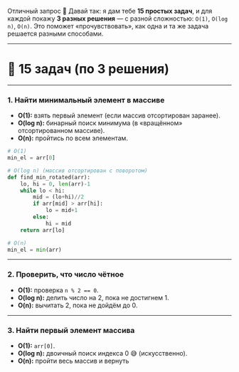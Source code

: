 Отличный запрос 🙌
Давай так: я дам тебе **15 простых задач**, и для каждой покажу **3 разных решения** — с разной сложностью: `O(1)`, `O(log n)`, `O(n)`.
Это поможет «прочувствовать», как одна и та же задача решается разными способами.

---

# 📘 15 задач (по 3 решения)

---

### 1. Найти минимальный элемент в массиве

* **O(1):** взять первый элемент (если массив отсортирован заранее).
* **O(log n):** бинарный поиск минимума (в «вращённом» отсортированном массиве).
* **O(n):** пройтись по всем элементам.

```python
# O(1)
min_el = arr[0]

# O(log n) (массив отсортирован с поворотом)
def find_min_rotated(arr):
    lo, hi = 0, len(arr)-1
    while lo < hi:
        mid = (lo+hi)//2
        if arr[mid] > arr[hi]:
            lo = mid+1
        else:
            hi = mid
    return arr[lo]

# O(n)
min_el = min(arr)
```

---

### 2. Проверить, что число чётное

* **O(1):** проверка `n % 2 == 0`.
* **O(log n):** делить число на 2, пока не достигнем 1.
* **O(n):** вычитать 2, пока не дойдём до 0.

---

### 3. Найти первый элемент массива

* **O(1):** `arr[0]`.
* **O(log n):** двоичный поиск индекса 0 😅 (искусственно).
* **O(n):** пройти весь массив и вернуть
